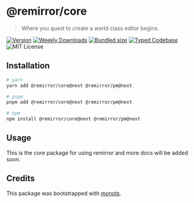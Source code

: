# @remirror/core

> Where you quest to create a world class editor begins.

[![Version][version]][npm] [![Weekly Downloads][downloads-badge]][npm] [![Bundled size][size-badge]][size] [![Typed Codebase][typescript]](./src/index.ts) ![MIT License][license]

[version]: https://flat.badgen.net/npm/v/@remirror/core
[npm]: https://npmjs.com/package/@remirror/core
[license]: https://flat.badgen.net/badge/license/MIT/purple
[size]: https://bundlephobia.com/result?p=@remirror/core
[size-badge]: https://flat.badgen.net/bundlephobia/minzip/@remirror/core
[typescript]: https://flat.badgen.net/badge/icon/TypeScript?icon=typescript&label
[downloads-badge]: https://badgen.net/npm/dw/@remirror/core/red?icon=npm

## Installation

```bash
# yarn
yarn add @remirror/core@next @remirror/pm@next

# pnpm
pnpm add @remirror/core@next @remirror/pm@next

# npm
npm install @remirror/core@next @remirror/pm@next
```

## Usage

This is the core package for using remirror and more docs will be added soon.

## Credits

This package was bootstrapped with [monots].

[monots]: https://github.com/monots/monots
